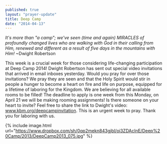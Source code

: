 ```yaml
---
published: true
layout: "prayer-update"
title: Deep Camp
date: "2014-04-13"
---
```


*It's more than "a camp"; we've seen (time and again) MIRACLES of profoundly changed lives who are walking with God in their calling from Him, renewed and different as a result of five days in the mountains with Him!* 
~Dwight Robertson
 
This week is a crucial week for those considering life-changing participation at Deep Camp 2014!  Dwight Robertson has sent out special video invitations that arrived in email inboxes yesterday.  Would you pray for over those invitations?  We pray they are seen and that the Holy Spirit would stir in people a hunger to become a heart on fire and life on purpose, equipped for a lifetime of laboring for the Kingdom.  We are believing for all available rooms to be filled!
The deadline to apply is one week from this Monday, on April 21 we will be making rooming assignments!  Is there someone on your heart to invite?  Feel free to share the link to Dwight's video: <a href="http://www.kbm.org/events/deep-camp-invitation/" target="_blank">www.kbm.org/deepcampinvitation</a>.
This is an urgent week to pray.  Thank you for laboring with us.

{% include image.html url="https://www.dropbox.com/sh/0qp2mekn843gjbl/oi3ZDAcInE/Deep%20Camp/2013/DeepCamp2013_075.jpg" %}